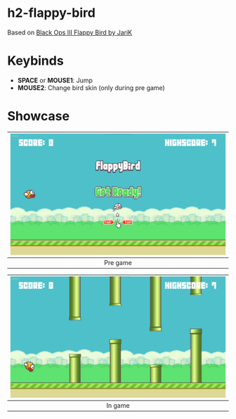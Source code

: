 # h2-flappy-bird

Based on [Black Ops III Flappy Bird by JariK](https://steamcommunity.com/sharedfiles/filedetails/?id=1720319747)

# Keybinds

* **SPACE** or **MOUSE1**: Jump
* **MOUSE2**: Change bird skin (only during pre game)

# Showcase

| <img src="assets/github/start.png?raw=true" /> |
|:-:|
| Pre game |

| <img src="assets/github/game.png?raw=true" /> |
|:-:|
| In game |
